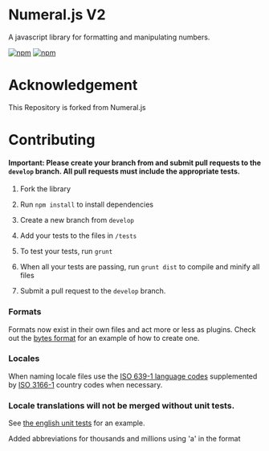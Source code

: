 # Numeral.js V2

A javascript library for formatting and manipulating numbers.

[![npm](https://img.shields.io/npm/v/numeral-v2.svg?label=numeral-v2)](https://www.npmjs.com/package/numeral-v2)
[![npm](https://img.shields.io/npm/dt/numeral-v2.svg)](https://www.npmjs.com/package/numeral-v2)

# Acknowledgement

This Repository is forked from Numeral.js

# Contributing

#### Important: Please create your branch from and submit pull requests to the `develop` branch.  All pull requests must include the appropriate tests.

1. Fork the library

2. Run `npm install` to install dependencies

3. Create a new branch from `develop`

4. Add your tests to the files in `/tests`

5. To test your tests, run `grunt`

6. When all your tests are passing, run `grunt dist` to compile and minify all files

7. Submit a pull request to the `develop` branch.


### Formats

Formats now exist in their own files and act more or less as plugins. Check out the [bytes format](https://github.com/pratik227/Numeral-js-v2/blob/master/src/formats/bytes.js) for an example of how to create one.


### Locales

When naming locale files use the [ISO 639-1 language codes](http://en.wikipedia.org/wiki/List_of_ISO_639-1_codes) supplemented by [ISO 3166-1](http://en.wikipedia.org/wiki/ISO_3166-1_alpha-2) country codes when necessary.

### Locale translations will not be merged without unit tests.

See [the english unit tests](https://github.com/pratik227/Numeral-js/blob/master/tests/locales/en-gb.js) for an example.


Added abbreviations for thousands and millions using 'a' in the format

